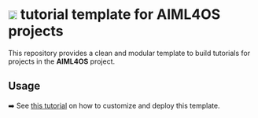 # <img height="18" width="18" src="https://cdn.simpleicons.org/r/00ccff99" /> tutorial template for AIML4OS projects

This repository provides a clean and modular template to build tutorials for projects in the **AIML4OS** project.

## Usage

➡️ See [this tutorial](https://inseefrlab.github.io/formation-starting-pack/) on how to customize and deploy this template.
